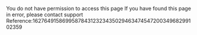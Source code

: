 You do not have permission to access this page If you have found this page in error, please contact support Reference:16276491586995878431232343502946347454720034968299102359